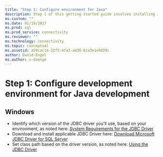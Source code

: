 ```yaml
---
title: "Step 1: Configure environment for Java"
description: Step 1 of this getting started guide involves installing Java, the Microsoft JDBC Driver for SQL Server, and configuring your development environment.
ms.custom: ""
ms.date: 01/19/2017
ms.prod: sql
ms.prod_service: connectivity
ms.reviewer: ""
ms.technology: connectivity
ms.topic: conceptual
ms.assetid: a59cac14-32f5-4fa3-ad38-81a3e1e9d29c
author: David-Engel
ms.author: v-daenge
---
```

# Step 1: Configure development environment for Java development
  
## Windows  
  
* Identify which version of the JDBC driver you'll use, based on your environment, as noted here:  [System Requirements for the JDBC Driver](system-requirements-for-the-jdbc-driver.md)  
* Download and install applicable JDBC Driver here:  [Download Microsoft JDBC Driver for SQL Server](download-microsoft-jdbc-driver-for-sql-server.md)  
* Set class path based on the driver version, as noted here:  [Using the JDBC Driver](using-the-jdbc-driver.md)
